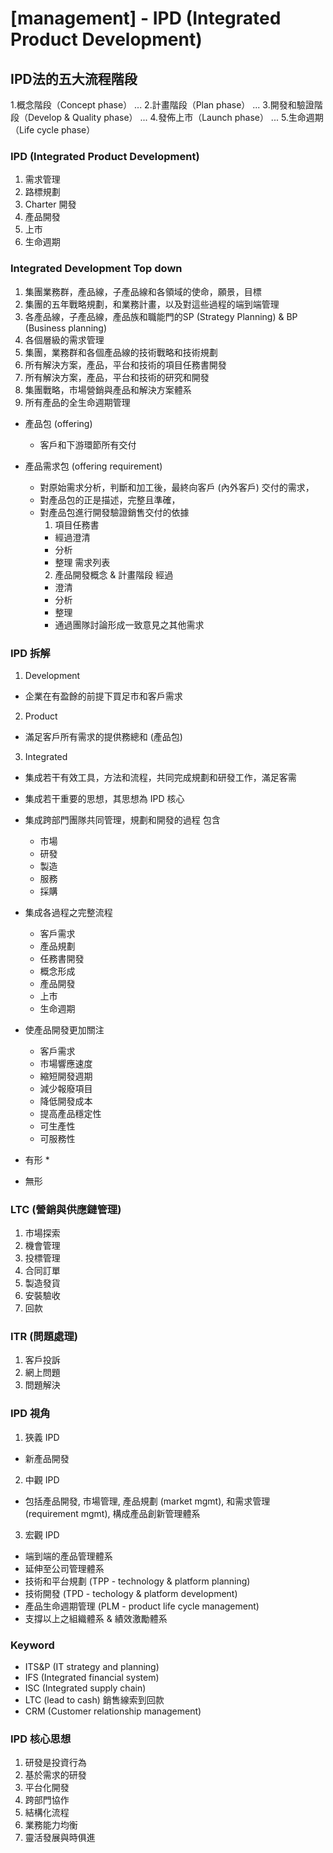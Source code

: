 # [management] - IPD (Integrated Product Development)

## IPD法的五大流程階段

1.概念階段（Concept phase） ...
2.計畫階段（Plan phase） ...
3.開發和驗證階段（Develop & Quality phase） ...
4.發佈上市（Launch phase） ...
5.生命週期（Life cycle phase）

### IPD (Integrated Product Development)
1. 需求管理
2. 路標規劃
3. Charter 開發
4. 產品開發
5. 上市
6. 生命週期

### Integrated Development Top down
1. 集團業務群，產品線，子產品線和各領域的使命，願景，目標
2. 集團的五年戰略規劃，和業務計畫，以及對這些過程的端到端管理
3. 各產品線，子產品線，產品族和職能門的SP (Strategy Planning) & BP (Business planning)
4. 各個層級的需求管理
5. 集團，業務群和各個產品線的技術戰略和技術規劃
6. 所有解決方案，產品，平台和技術的項目任務書開發
7. 所有解決方案，產品，平台和技術的研究和開發
8. 集團戰略，市場營銷與產品和解決方案體系
9. 所有產品的全生命週期管理

* 產品包 (offering)
  - 客戶和下游環節所有交付 

* 產品需求包 (offering requirement)
  - 對原始需求分析，判斷和加工後，最終向客戶 (內外客戶) 交付的需求，
  - 對產品包的正是描述，完整且準確，
  - 對產品包進行開發驗證銷售交付的依據
    1. 項目任務書
      - 經過澄清
      - 分析
      - 整理 需求列表
    2. 產品開發概念 & 計畫階段 經過
      - 澄清
      - 分析
      - 整理
      - 通過團隊討論形成一致意見之其他需求
  
### IPD 拆解
1. Development
  - 企業在有盈餘的前提下買足市和客戶需求
2. Product
  - 滿足客戶所有需求的提供務總和 (產品包)
3. Integrated
  - 集成若干有效工具，方法和流程，共同完成規劃和研發工作，滿足客需
  - 集成若干重要的思想，其思想為 IPD 核心
  - 集成跨部門團隊共同管理，規劃和開發的過程 包含
    * 市場
    * 研發
    * 製造
    * 服務
    * 採購
  - 集成各過程之完整流程
    * 客戶需求    
    * 產品規劃
    * 任務書開發
    * 概念形成
    * 產品開發
    * 上市
    * 生命週期    
  - 使產品開發更加關注
    * 客戶需求
    * 市場響應速度
    * 縮短開發週期
    * 減少報廢項目
    * 降低開發成本
    * 提高產品穩定性
    * 可生產性
    * 可服務性

  - 有形
    * 
  - 無形
 



### LTC (營銷與供應鏈管理)
1. 市場探索
2. 機會管理
3. 投標管理
4. 合同訂單
5. 製造發貨
6. 安裝驗收
7. 回款

### ITR (問題處理)
1. 客戶投訴
2. 網上問題
3. 問題解決

### IPD 視角
1. 狹義 IPD
  - 新產品開發
2. 中觀 IPD
  - 包括產品開發, 市場管理, 產品規劃 (market mgmt), 和需求管理 (requirement mgmt), 構成產品創新管理體系
3. 宏觀 IPD
  - 端到端的產品管理體系
  - 延伸至公司管理體系
  - 技術和平台規劃 (TPP - technology & platform planning)
  - 技術開發 (TPD - techology & platform development)
  - 產品生命週期管理 (PLM - product life cycle management)
  - 支撐以上之組織體系 & 績效激勵體系


  ### Keyword
  - ITS&P (IT strategy and planning)
  - IFS (Integrated financial system)
  - ISC (Integrated supply chain)
  - LTC (lead to cash) 銷售線索到回款
  - CRM (Customer relationship management)

  ### IPD 核心思想
  1. 研發是投資行為
  2. 基於需求的研發
  3. 平台化開發
  4. 跨部門協作
  5. 結構化流程
  6. 業務能力均衡
  7. 靈活發展與時俱進
    
    
    
  
  


